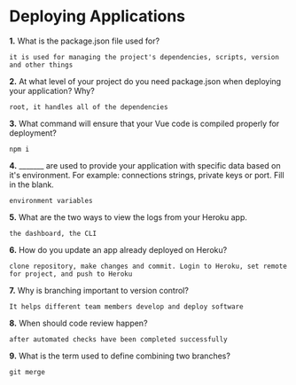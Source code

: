 # Deploying Applications

**1.** What is the package.json file used for?
<!-- enter you answer in the space below -->
```
it is used for managing the project's dependencies, scripts, version and other things
``` 
**2.** At what level of your project do you need package.json when deploying your application? Why?
<!-- enter you answer in the space below -->
```
root, it handles all of the dependencies
```
**3.** What command will ensure that your Vue code is compiled properly for deployment?
<!-- enter you answer in the space below -->
```
npm i
```
**4.** _______ are used to provide your application with specific data based on it's environment. For example: connections strings, private keys or port. Fill in the blank.
<!-- enter you answer in the space below -->
```
environment variables
```
**5.** What are the two ways to view the logs from your Heroku app.
<!-- enter you answer in the space below -->
```
the dashboard, the CLI
```
**6.** How do you update an app already deployed on Heroku?
<!-- enter you answer in the space below -->
```
clone repository, make changes and commit. Login to Heroku, set remote for project, and push to Heroku

```
**7.** Why is branching important to version control?
<!-- enter you answer in the space below -->
```
It helps different team members develop and deploy software
```
**8.** When should code review happen?
<!-- enter you answer in the space below -->
```
after automated checks have been completed successfully
```
**9.** What is the term used to define combining two branches?
<!-- enter you answer in the space below -->
```
git merge
```